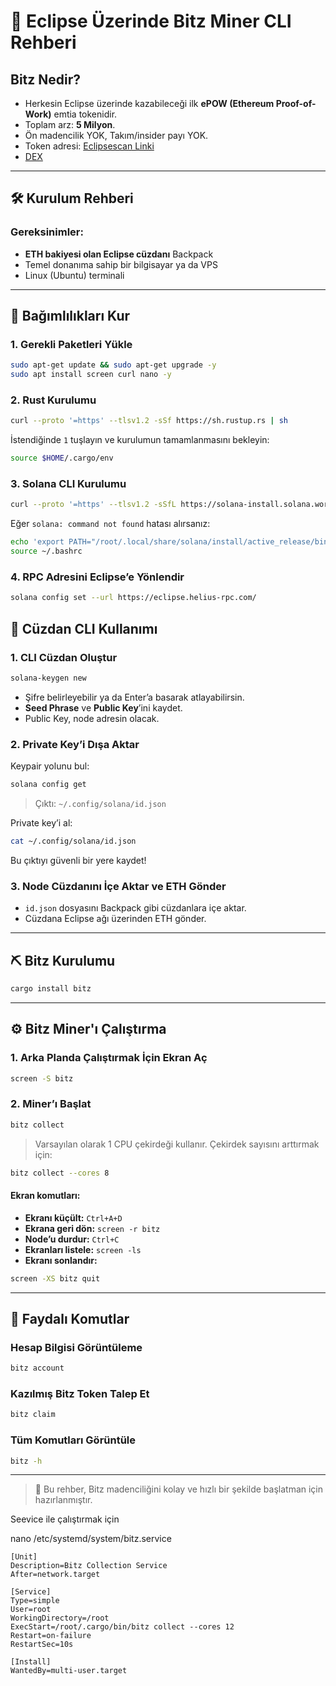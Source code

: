 # 🚀 Eclipse Üzerinde Bitz Miner CLI Rehberi

## Bitz Nedir?
- Herkesin Eclipse üzerinde kazabileceği ilk **ePOW (Ethereum Proof-of-Work)** emtia tokenidir.
- Toplam arz: **5 Milyon**.
- Ön madencilik YOK, Takım/insider payı YOK.
- Token adresi: [Eclipsescan Linki](https://eclipsescan.xyz/token/64mggk2nXg6vHC1qCdsZdEFzd5QGN4id54Vbho4PswCF)
-  [DEX]( https://www.geckoterminal.com/tr/eclipse/pools/CUzwQT8ZThYuKCerH3SpNu12eyxB4tAU3d19snjhELWU)

---

## 🛠️ Kurulum Rehberi

### Gereksinimler:
- **ETH bakiyesi olan Eclipse cüzdanı** Backpack
- Temel donanıma sahip bir bilgisayar ya da VPS
- Linux (Ubuntu) terminali

---

## 🔧 Bağımlılıkları Kur

### 1. Gerekli Paketleri Yükle
```bash
sudo apt-get update && sudo apt-get upgrade -y
sudo apt install screen curl nano -y
```

### 2. Rust Kurulumu
```bash
curl --proto '=https' --tlsv1.2 -sSf https://sh.rustup.rs | sh
```
İstendiğinde `1` tuşlayın ve kurulumun tamamlanmasını bekleyin:
```bash
source $HOME/.cargo/env
```

### 3. Solana CLI Kurulumu
```bash
curl --proto '=https' --tlsv1.2 -sSfL https://solana-install.solana.workers.dev | bash
```

Eğer `solana: command not found` hatası alırsanız:
```bash
echo 'export PATH="/root/.local/share/solana/install/active_release/bin:$PATH"' >> ~/.bashrc
source ~/.bashrc
```

### 4. RPC Adresini Eclipse’e Yönlendir
```bash
solana config set --url https://eclipse.helius-rpc.com/
```



## 🔐 Cüzdan CLI Kullanımı

### 1. CLI Cüzdan Oluştur
```bash
solana-keygen new
```
- Şifre belirleyebilir ya da Enter’a basarak atlayabilirsin.
- **Seed Phrase** ve **Public Key**’ini kaydet.
- Public Key, node adresin olacak.

### 2. Private Key’i Dışa Aktar

Keypair yolunu bul:
```bash
solana config get
```
> Çıktı: `~/.config/solana/id.json`

Private key’i al:
```bash
cat ~/.config/solana/id.json
```
Bu çıktıyı güvenli bir yere kaydet!

### 3. Node Cüzdanını İçe Aktar ve ETH Gönder
- `id.json` dosyasını Backpack gibi cüzdanlara içe aktar.
- Cüzdana Eclipse ağı üzerinden ETH gönder.

---

## ⛏️ Bitz Kurulumu
```bash
cargo install bitz
```

---

## ⚙️ Bitz Miner'ı Çalıştırma

### 1. Arka Planda Çalıştırmak İçin Ekran Aç
```bash
screen -S bitz
```

### 2. Miner’ı Başlat
```bash
bitz collect
```

> Varsayılan olarak 1 CPU çekirdeği kullanır. Çekirdek sayısını arttırmak için:
```bash
bitz collect --cores 8
```

#### Ekran komutları:
- **Ekranı küçült:** `Ctrl+A+D`  
- **Ekrana geri dön:** `screen -r bitz`  
- **Node’u durdur:** `Ctrl+C`  
- **Ekranları listele:** `screen -ls`  
- **Ekranı sonlandır:**  

```bash
screen -XS bitz quit
 ```

---

## 🧰 Faydalı Komutlar

### Hesap Bilgisi Görüntüleme
```bash
bitz account
```

### Kazılmış Bitz Token Talep Et
```bash
bitz claim
```

### Tüm Komutları Görüntüle
```bash
bitz -h
```

---

> 📌 Bu rehber, Bitz madenciliğini kolay ve hızlı bir şekilde başlatman için hazırlanmıştır.

Seevice ile çalıştırmak için

  nano /etc/systemd/system/bitz.service  

    [Unit]
    Description=Bitz Collection Service
    After=network.target
    
    [Service]
    Type=simple
    User=root
    WorkingDirectory=/root
    ExecStart=/root/.cargo/bin/bitz collect --cores 12
    Restart=on-failure
    RestartSec=10s
    
    [Install]
    WantedBy=multi-user.target
